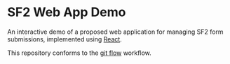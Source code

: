 # SF2 Web App Demo

An interactive demo of a proposed web application for managing SF2 form submissions, implemented using [React](https://reactjs.org/).

This repository conforms to the [git flow](https://nvie.com/posts/a-successful-git-branching-model/) workflow.